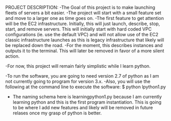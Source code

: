 PROJECT DESCRIPTION:
  -The Goal of this project is to make launching fleets of servers a bit easier.  -The project will start with a small feature set and move to a larger one as time goes on.
  -The first feature to get attention will be the EC2 infrastructure. Initially, this will just launch, describe, stop, start, and remove servers. This will initially start with hard coded VPC configurations (ie. use the default VPC) and will not allow use of the EC2 classic infrastructure launches as this is legacy infrastructure that likely will be replaced down the road.
  -For the moment, this describes instances and outputs it to the terminal. This will later be removed in favor of a more silent action.

  -For now, this project will remain fairly simplistic while I learn python.
  
  -To run the software, you are going to need version 2.7 of python as I am not currently going to program for version 3.x.
  -Also, you will use the following at the command line to execute the software:
    $ python lpython1.py

  - The naming schema here is learningpython1.py because I am currently learning python and this is the first program instantiation. This is going to be where I add new features and likely will be removed in future relases once my grasp of python is better.
